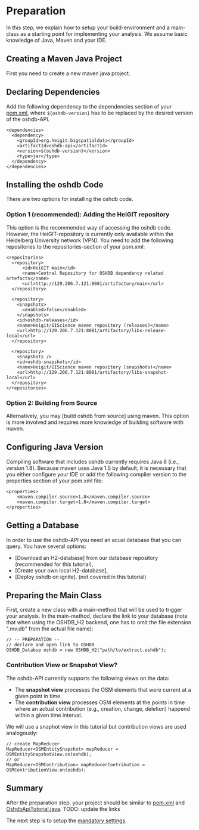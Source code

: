 # Preparation

In this step, we explain how to setup your build-environment and
a main-class as a starting point for implementing your analysis.
We assume basic knowledge of Java, Maven and your IDE.

## Creating a Maven Java Project

First you need to create a new maven java project.

## Declaring Dependencies

Add the following dependency to the dependencies section of your
[pom.xml](https://maven.apache.org/guides/introduction/introduction-to-the-pom.html),
where `${oshdb-version}` has to be replaced by the desired
version of the oshdb-API.

```
<dependencies>
  <dependency>
    <groupId>org.heigit.bigspatialdata</groupId>
    <artifactId>oshdb-api</artifactId>
    <version>${oshdb-version}</version>
    <type>jar</type>
  </dependency>
</dependencies>
```

## Installing the oshdb Code

There are two options for installing the oshdb code.

### Option 1 (recommended): Adding the HeiGIT repository

This option is the recommended way of accessing the oshdb code. However,
the HeiGIT-repository is currently only available within the Heidelberg
University network (VPN). You need to add the following repositories to
the repositories-section of your pom.xml:

```
<repositories>
  <repository>
      <id>HeiGIT main</id>
      <name>Central Repository for OSHDB dependency related artefacts</name>
      <url>http://129.206.7.121:8081/artifactory/main</url>
  </repository>

  <repository>
    <snapshots>
      <enabled>false</enabled>
    </snapshots>
    <id>oshdb-releases</id>
    <name>Heigit/GIScience maven repository (releases)</name>
    <url>http://129.206.7.121:8081/artifactory/libs-release-local</url>
  </repository>

  <repository>
    <snapshots />
    <id>oshdb-snapshots</id>
    <name>Heigit/GIScience maven repository (snapshots)</name>
    <url>http://129.206.7.121:8081/artifactory/libs-snapshot-local</url>
  </repository>
</repositories>
```

### Option 2: Building from Source

Alternatively, you may [build oshdb from source] using maven. This option
is more involved and requires more knowledge of building software with maven.

## Configuring Java Version

Compiling software that includes oshdb currently requires Java 8
(i.e., version 1.8). Because maven uses Java 1.5 by default, it
is necessary that you either configure your IDE or add the following
compiler version to the properties section of your pom.xml file:

```
<properties>
    <maven.compiler.source>1.8</maven.compiler.source>
	<maven.compiler.target>1.8</maven.compiler.target>
</properties>
```

## Getting a Database

In order to use the oshdb-API you need an acual database that you
can query. You have several options:

* [Download an H2-database] from our database repository (recommended for this tutorial),
* [Create your own local H2-database],
* [Deploy oshdb on ignite]. (not covered in this tutorial)

## Preparing the Main Class

First, create a new class with a main-method that will be used to trigger
your analysis. In the main-method, declare the link to your database
(note that when using the OSHDB_H2 backend, one has to omit the file extension
".mv.db" from the actual file name):

```
// -- PREPARATION --
// declare and open link to OSHDB
OSHDB_Databse oshdb = new OSHDB_H2("path/to/extract.oshdb");
```

### Contribution View or Snapshot View?

The oshdb-API currently supports the following views on the data:

* The **snapshot view** processes the OSM elements that were current at a
  given point in time.
* The **contribution view** processes OSM elements at the points in time
  where an actual contribution (e.g., creation, change, deletion) happend
  within a given time interval.

We will use a snaphot view in this tutorial but contribution views are
used analogously:

```
// create MapReducer
MapReducer<OSMEntitySnapshot> mapReducer = OSMEntitySnapshotView.on(oshdb);
// or
MapReducer<OSMContribution> mapReducerContribution = OSMContributionView.on(oshdb);
```

## Summary

After the preparation step, your project should be similar to
[pom.xml](example-pom.xml) and [OshdbApiTutorial.java](OshdbApiTutorial.java).
TODO: update the links

The next step is to setup the [mandatory settings](mandatory-settings.md).
